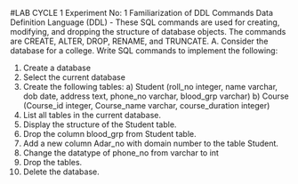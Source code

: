 #LAB CYCLE 1
Experiment No: 1
Familiarization of DDL Commands
Data Definition Language (DDL) - These SQL commands are used for creating, modifying,
and dropping the structure of database objects. The commands are CREATE, ALTER,
DROP, RENAME, and TRUNCATE.
A. Consider the database for a college. Write SQL commands to implement the
following:
1. Create a database
2. Select the current database
3. Create the following tables:
a) Student (roll_no integer, name varchar, dob date, address text,
phone_no varchar, blood_grp varchar)
b) Course (Course_id integer, Course_name varchar, course_duration
integer)
4. List all tables in the current database.
5. Display the structure of the Student table.
6. Drop the column blood_grp from Student table.
7. Add a new column Adar_no with domain number to the table Student.
8. Change the datatype of phone_no from varchar to int
9. Drop the tables.
10. Delete the database.
